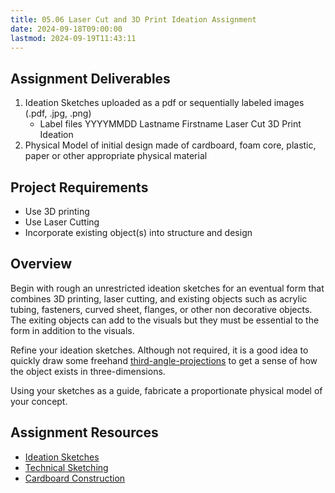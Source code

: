 ```yaml
---
title: 05.06 Laser Cut and 3D Print Ideation Assignment
date: 2024-09-18T09:00:00
lastmod: 2024-09-19T11:43:11
---
```


## Assignment Deliverables

1. Ideation Sketches uploaded as a pdf or sequentially labeled images (.pdf, .jpg, .png)
   - Label files YYYYMMDD Lastname Firstname Laser Cut 3D Print Ideation
2. Physical Model of initial design made of cardboard, foam core, plastic, paper or other appropriate physical material

## Project Requirements

- Use 3D printing
- Use Laser Cutting
- Incorporate existing object(s) into structure and design

## Overview

Begin with rough an unrestricted ideation sketches for an eventual form that combines 3D printing, laser cutting, and existing objects such as acrylic tubing, fasteners, curved sheet, flanges, or other non decorative objects. The exiting objects can add to the visuals but they must be essential to the form in addition to the visuals.

Refine your ideation sketches. Although not required, it is a good idea to quickly draw some freehand [third-angle-projections](../../../../drawing/third-angle-projection.md) to get a sense of how the object exists in three-dimensions.

Using your sketches as a guide, fabricate a proportionate physical model of your concept.

## Assignment Resources

- [Ideation Sketches](../../../../drawing/ideation-sketches.md)
- [Technical Sketching](../../../../drawing/technical-sketching.md)
- [Cardboard Construction](../../../../making/cardboard-construction.md)
